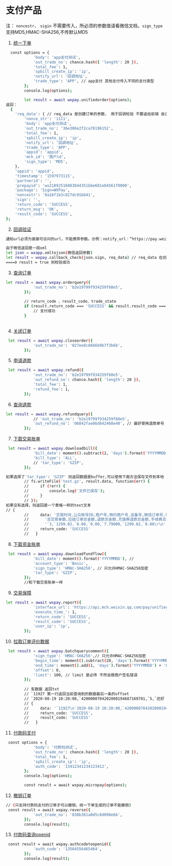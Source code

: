# 支付产品
注： `noncestr`、 `sigin` 不需要传入，所必须的参数值请看微信文档，`sign_type`支持MD5,HMAC-SHA256,不传默认MD5

1. [统一下单](https://pay.weixin.qq.com/wiki/doc/api/jsapi.php?chapter=9_1)

```bash
  const options = {
            'body': 'app支付测试',
            'out_trade_no': chance.hash({ 'length': 20 }),
            'total_fee': 1,
            'spbill_create_ip': 'ip',
            'notify_url': '回调地址',
            'trade_type': 'APP', // app支付 其他支付传入不同的支付类型
        };
        console.log(options);

        let result = await wxpay.unifiedorder(options);
返回：
  {
    'req_data': { // req_data 是创建订单的参数， 用于回调检验 不要返给前端 自己保留
        'nonce_str': '1111',
        'body': 'app支付测试',
        'out_trade_no': '36e306e2f2ca70196152',
        'total_fee': 1,
        'spbill_create_ip': 'ip',
        'notify_url': '回调地址',
        'trade_type': 'APP',
        'appid': 'appid',
        'mch_id': '商户id',
        'sign_type': 'MD5',
    },
    'appid': 'appid',
    'timestamp': '1597973115',
    'partnerid': '',
    'prepayid': 'wx21092516083844351bbe681e84561f0000',
    'package': 'Sign=WXPay',
    'noncestr': '8a16f1b3c827dc91bb41',
    'sign': '',
    'return_code': 'SUCCESS',
    'return_msg': 'OK',
    'result_code': 'SUCCESS',
};
```
2. [回调验证](https://pay.weixin.qq.com/wiki/doc/api/jsapi.php?chapter=9_7&index=8)
```bash
通知url必须为直接可访问的url，不能携带参数。示例：notify_url：“https://pay.weixin.qq.com/wxpay/pay.action”

由于微信返回是一段xml
let json = wxapp.xmltojson(微信返回参数)
let result = wxpay.callback_check(json.sign, req_data) // req_data 在创建统一接口中有返回
====》 result = true 则校验成功

```

3. [查询订单](https://pay.weixin.qq.com/wiki/doc/api/jsapi.php?chapter=9_2)
```bash
let result = await wxpay.orderquery({
            'out_trade_no': 'b2e19799f934259f68e5',
        });
        
        // return_code 、result_code、trade_state
        if (result.return_code === 'SUCCESS' && result.result_code === 'SUCCESS' && result.trade_state === 'SUCCESS') {
            // 支付成功
        }
        
```

4. [关闭订单](https://pay.weixin.qq.com/wiki/doc/api/jsapi.php?chapter=9_3)
```bash
 let result = await wxpay.closeorder({
            'out_trade_no': '027ee8c8666b9b7f3b6b',
        });
```

5. [申请退款](https://pay.weixin.qq.com/wiki/doc/api/jsapi.php?chapter=9_4)
```bash
 let result = await wxpay.refund({
            'out_trade_no': 'b2e19799f934259f68e5',
            'out_refund_no': chance.hash({ 'length': 20 }),
            'total_fee': 1,
            'refund_fee': 1,
        });
```

6. [查询退款](https://pay.weixin.qq.com/wiki/doc/api/jsapi.php?chapter=9_5)
```bash
let result = await wxpay.refundquery({
            // 'out_trade_no': 'b2e19799f934259f68e5',
            'out_refund_no': '06842fae86d842468e40', // 最好使用退款单号
        });
```

7. [下载交易账单](https://pay.weixin.qq.com/wiki/doc/api/jsapi.php?chapter=9_6)
```bash
 let result = await wxpay.downloadbill({
            'bill_date': moment().subtract(2, 'days').format('YYYYMMDD'), //
            'bill_type': 'ALL',
            // 'tar_type': 'GZIP',
        });

如果选择了'tar_type': 'GZIP' 则返回数据是buffer,可以使用下面方法保存文件到本地
        // fs.writeFile('test.gz', result.data, function(err) {
        //     if (!err) {
        //         console.log('文件已保存');
        //     }
        // });
如果没有选择，则返回是一个表格一样的text文本
// {
        //     data: '交易时间,公众账号ID,商户号,特约商户号,设备号,微信订单号,商户订单号,用户标识,交易类型,交易状态,付款银行,货币种类,应结订单金额,代金券金额,微信退款单号,商户退款单号,退款金额,充值券退款金额,退款类型,退款状态,商品名称,商户数据包,手续费,费率,订单金额,申请退款金额,费率备注\r\n' +
        //       '总交易单数,应结订单总金额,退款总金额,充值券退款总金额,手续费总金额,订单总金额,申请退款总金额\r\n' +
        //       '`3,`1299.02,`0.00,`0.00,`7.79000,`1299.02,`0.00\r\n',
        //     return_code: 'SUCCESS'
        //   }
```

8. [下载资金账单](https://pay.weixin.qq.com/wiki/doc/api/jsapi.php?chapter=9_18&index=7)
```bash
 let result = await wxpay.downloadfundflow({
            'bill_date': moment().format('YYYYMMDD'), //
            'account_type': 'Basic',
            'sign_type': 'HMAC-SHA256', // 只允许HMAC-SHA256加密
            'tar_type': 'GZIP',
        });
        //和下载交易账单一样
```

9. [交易保障](https://pay.weixin.qq.com/wiki/doc/api/jsapi.php?chapter=9_8&index=9)
```bash
let result = await wxpay.report({
            'interface_url': 'https://api.mch.weixin.qq.com/pay/unifiedorder',
            'execute_time_': 1,
            'return_code': 'SUCCESS',
            'result_code': 'SUCCESS',
            'user_ip': 'ip',
        });
```

10. [拉取订单评价数据](https://pay.weixin.qq.com/wiki/doc/api/jsapi.php?chapter=9_17&index=11)
```bash
 let result = await wxpay.batchquerycomment({
            'sign_type': 'HMAC-SHA256',// 只允许HMAC-SHA256加密
            'begin_time': moment().subtract(20, 'days').format('YYYYMMDD') + '000000',
            'end_time': moment().add(1, 'days').format('YYYYMMDD') + '000000', // 结束时间不能超过今天 否则会报系统繁忙，清稍后再试
            'offset': 0,
            'limit': 100, // limit 是必传 不然会报商户签名错误
        });
        
        // 有数据 返回txt
        // `11927 第一行返回当前查询到的数据最后一条的offset
        // `2020-08-19 10:20:08,`4200000704202008194687169781,`5,`还好 // 从第二行开始，每一行表示一笔交易单的评论信息，各参数以逗号隔开， 参数前增加`符号，为标准键盘1左边键的字符。参数内容依次为：评论的时间，支付订单号，评论星级，评论内容
        // {
        //     data: '`11927\n`2020-08-19 10:20:08,`4200000704202008194687169781,`5,`还好\n',
        //     return_code: 'SUCCESS',
        //     result_code: 'SUCCESS'
        //   }
```

11. [付款码支付](https://pay.weixin.qq.com/wiki/doc/api/micropay.php?chapter=9_10&index=1)
```bash
 const options = {
            'body': '付款码测试',
            'out_trade_no': chance.hash({ 'length': 20 }),
            'total_fee': 1,
            'spbill_create_ip': 'ip',
            'auth_code': '13412341234123412',
        };
        console.log(options);

        const result = await wxpay.micropay(options);
```

12. [撤销订单](https://pay.weixin.qq.com/wiki/doc/api/micropay.php?chapter=9_11&index=3)
```bash
// (只支持付款码支付的订单才可以撤销，统一下单生成的订单不能撤销)
 const result = await wxpay.reverse({
            'out_trade_no': '838b361a0d5c8d098e6b',
        });
        console.log(result);
```
13. [付款码查询openid](https://pay.weixin.qq.com/wiki/doc/api/micropay.php?chapter=9_13&index=9)
```bash
 const result = await wxpay.authcodetoopenid({
            'auth_code': '13564556465464',
        });
        console.log(result);
```